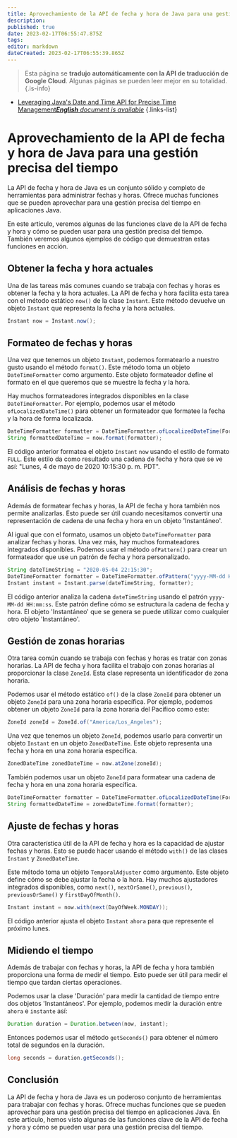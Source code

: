 ```yaml
---
title: Aprovechamiento de la API de fecha y hora de Java para una gestión precisa del tiempo
description: 
published: true
date: 2023-02-17T06:55:47.875Z
tags: 
editor: markdown
dateCreated: 2023-02-17T06:55:39.865Z
---
```


> Esta página se **tradujo automáticamente con la API de traducción de Google Cloud**.
Algunas páginas se pueden leer mejor en su totalidad.{.is-info}



- [Leveraging Java's Date and Time API for Precise Time Management***English** document is available*](/en/Knowledge-base/Java/leveraging-java-s-date-and-time-api-for-precise-time-management)
{.links-list}


# Aprovechamiento de la API de fecha y hora de Java para una gestión precisa del tiempo

La API de fecha y hora de Java es un conjunto sólido y completo de herramientas para administrar fechas y horas. Ofrece muchas funciones que se pueden aprovechar para una gestión precisa del tiempo en aplicaciones Java.

En este artículo, veremos algunas de las funciones clave de la API de fecha y hora y cómo se pueden usar para una gestión precisa del tiempo. También veremos algunos ejemplos de código que demuestran estas funciones en acción.

## Obtener la fecha y hora actuales

Una de las tareas más comunes cuando se trabaja con fechas y horas es obtener la fecha y la hora actuales. La API de fecha y hora facilita esta tarea con el método estático `now()` de la clase `Instant`. Este método devuelve un objeto `Instant` que representa la fecha y la hora actuales.

```java
Instant now = Instant.now();
```

## Formateo de fechas y horas

Una vez que tenemos un objeto `Instant`, podemos formatearlo a nuestro gusto usando el método `format()`. Este método toma un objeto `DateTimeFormatter` como argumento. Este objeto formateador define el formato en el que queremos que se muestre la fecha y la hora.

Hay muchos formateadores integrados disponibles en la clase `DateTimeFormatter`. Por ejemplo, podemos usar el método `ofLocalizedDateTime()` para obtener un formateador que formatee la fecha y la hora de forma localizada.

```java
DateTimeFormatter formatter = DateTimeFormatter.ofLocalizedDateTime(FormatStyle.FULL);
String formattedDateTime = now.format(formatter);
```

El código anterior formatea el objeto `Instant` `now` usando el estilo de formato `FULL`. Este estilo da como resultado una cadena de fecha y hora que se ve así: "Lunes, 4 de mayo de 2020 10:15:30 p. m. PDT".

## Análisis de fechas y horas

Además de formatear fechas y horas, la API de fecha y hora también nos permite analizarlas. Esto puede ser útil cuando necesitamos convertir una representación de cadena de una fecha y hora en un objeto 'Instantáneo'.

Al igual que con el formato, usamos un objeto `DateTimeFormatter` para analizar fechas y horas. Una vez más, hay muchos formateadores integrados disponibles. Podemos usar el método `ofPattern()` para crear un formateador que use un patrón de fecha y hora personalizado.

```java
String dateTimeString = "2020-05-04 22:15:30";
DateTimeFormatter formatter = DateTimeFormatter.ofPattern("yyyy-MM-dd HH:mm:ss");
Instant instant = Instant.parse(dateTimeString, formatter);
```

El código anterior analiza la cadena `dateTimeString` usando el patrón `yyyy-MM-dd HH:mm:ss`. Este patrón define cómo se estructura la cadena de fecha y hora. El objeto 'Instantáneo' que se genera se puede utilizar como cualquier otro objeto 'Instantáneo'.

## Gestión de zonas horarias

Otra tarea común cuando se trabaja con fechas y horas es tratar con zonas horarias. La API de fecha y hora facilita el trabajo con zonas horarias al proporcionar la clase `ZoneId`. Esta clase representa un identificador de zona horaria.

Podemos usar el método estático `of()` de la clase `ZoneId` para obtener un objeto `ZoneId` para una zona horaria específica. Por ejemplo, podemos obtener un objeto `ZoneId` para la zona horaria del Pacífico como este:

```java
ZoneId zoneId = ZoneId.of("America/Los_Angeles");
```

Una vez que tenemos un objeto `ZoneId`, podemos usarlo para convertir un objeto `Instant` en un objeto `ZonedDateTime`. Este objeto representa una fecha y hora en una zona horaria específica.

```java
ZonedDateTime zonedDateTime = now.atZone(zoneId);
```

También podemos usar un objeto `ZoneId` para formatear una cadena de fecha y hora en una zona horaria específica.

```java
DateTimeFormatter formatter = DateTimeFormatter.ofLocalizedDateTime(FormatStyle.FULL);
String formattedDateTime = zonedDateTime.format(formatter);
```

## Ajuste de fechas y horas

Otra característica útil de la API de fecha y hora es la capacidad de ajustar fechas y horas. Esto se puede hacer usando el método `with()` de las clases `Instant` y `ZonedDateTime`.

Este método toma un objeto `TemporalAdjuster` como argumento. Este objeto define cómo se debe ajustar la fecha o la hora. Hay muchos ajustadores integrados disponibles, como `next()`, `nextOrSame()`, `previous()`, `previousOrSame()` y `firstDayOfMonth()`.

```java
Instant instant = now.with(next(DayOfWeek.MONDAY));
```

El código anterior ajusta el objeto `Instant` `ahora` para que represente el próximo lunes.

## Midiendo el tiempo

Además de trabajar con fechas y horas, la API de fecha y hora también proporciona una forma de medir el tiempo. Esto puede ser útil para medir el tiempo que tardan ciertas operaciones.

Podemos usar la clase 'Duración' para medir la cantidad de tiempo entre dos objetos 'Instantáneos'. Por ejemplo, podemos medir la duración entre `ahora` e `instante` así:

```java
Duration duration = Duration.between(now, instant);
```

Entonces podemos usar el método `getSeconds()` para obtener el número total de segundos en la duración.

```java
long seconds = duration.getSeconds();
```

## Conclusión

La API de fecha y hora de Java es un poderoso conjunto de herramientas para trabajar con fechas y horas. Ofrece muchas funciones que se pueden aprovechar para una gestión precisa del tiempo en aplicaciones Java. En este artículo, hemos visto algunas de las funciones clave de la API de fecha y hora y cómo se pueden usar para una gestión precisa del tiempo.